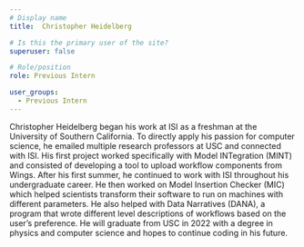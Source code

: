 ```yaml
---
# Display name
title:  Christopher Heidelberg

# Is this the primary user of the site?
superuser: false

# Role/position
role: Previous Intern

user_groups:
  - Previous Intern
---
```


Christopher Heidelberg began his work at ISI as a freshman at the University of Southern California. To directly apply his passion for computer science, he emailed multiple research professors at USC and connected with ISI. His first project worked specifically with Model INTegration (MINT) and consisted of developing a tool to upload workflow components from Wings. After his first summer, he continued to work with ISI throughout his undergraduate career. He then worked on Model Insertion Checker (MIC) which helped scientists transform their software to run on machines with different parameters. He also helped with Data Narratives (DANA), a program that wrote different level descriptions of workflows based on the user’s preference. He will graduate from USC in 2022 with a degree in physics and computer science and hopes to continue coding in his future. 
